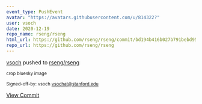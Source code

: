 ```yaml
---
event_type: PushEvent
avatar: "https://avatars.githubusercontent.com/u/814322?"
user: vsoch
date: 2020-12-19
repo_name: rseng/rseng
html_url: https://github.com/rseng/rseng/commit/bd194b416b027b791bebd95902d42ebb9ff77076
repo_url: https://github.com/rseng/rseng
---
```


<a href='https://github.com/vsoch' target='_blank'>vsoch</a> pushed to <a href='https://github.com/rseng/rseng' target='_blank'>rseng/rseng</a>

<small>crop bluesky image

Signed-off-by: vsoch <vsochat@stanford.edu></small>

<a href='https://github.com/rseng/rseng/commit/bd194b416b027b791bebd95902d42ebb9ff77076' target='_blank'>View Commit</a>